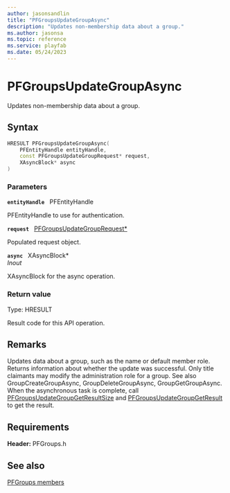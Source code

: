 ```yaml
---
author: jasonsandlin
title: "PFGroupsUpdateGroupAsync"
description: "Updates non-membership data about a group."
ms.author: jasonsa
ms.topic: reference
ms.service: playfab
ms.date: 05/24/2023
---
```


# PFGroupsUpdateGroupAsync  

Updates non-membership data about a group.  

## Syntax  
  
```cpp
HRESULT PFGroupsUpdateGroupAsync(  
    PFEntityHandle entityHandle,  
    const PFGroupsUpdateGroupRequest* request,  
    XAsyncBlock* async  
)  
```  
  
### Parameters  
  
**`entityHandle`** &nbsp; PFEntityHandle  
  
PFEntityHandle to use for authentication.  
  
**`request`** &nbsp; [PFGroupsUpdateGroupRequest*](../../pfgroupstypes/structs/pfgroupsupdategrouprequest.md)  
  
Populated request object.  
  
**`async`** &nbsp; XAsyncBlock*  
*_Inout_*  
  
XAsyncBlock for the async operation.  
  
  
### Return value
Type: HRESULT
  
Result code for this API operation.
  
## Remarks  
  
Updates data about a group, such as the name or default member role. Returns information about whether the update was successful. Only title claimants may modify the administration role for a group. See also GroupCreateGroupAsync, GroupDeleteGroupAsync, GroupGetGroupAsync. When the asynchronous task is complete, call [PFGroupsUpdateGroupGetResultSize](pfgroupsupdategroupgetresultsize.md) and [PFGroupsUpdateGroupGetResult](pfgroupsupdategroupgetresult.md) to get the result.
  
## Requirements  
  
**Header:** PFGroups.h
  
## See also  
[PFGroups members](../pfgroups_members.md)  

  
  
